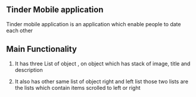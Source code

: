 ## Tinder Mobile application

Tinder mobile application is an application which enable people to date each other

## Main Functionality

1. It has three List of object , on object which has stack of image, title and description

2. It also has other same list of object right and left list
    those two lists are the lists which contain items scrolled to left or right
    
